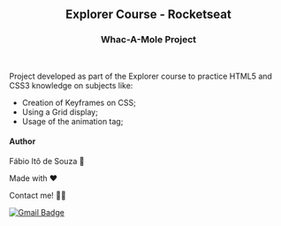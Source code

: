 <h2 align=center>
  Explorer Course - Rocketseat
</h2>

<h3 align=center>
  Whac-A-Mole Project
</h3>
<br>
<p>Project developed as part of the Explorer course to practice HTML5 and CSS3 knowledge on subjects like:
 <ul>
    <li>Creation of Keyframes on CSS;</li>
    <li>Using a Grid display;</li>
    <li>Usage of the animation tag;</li>
  </ul>

<h4>Author</h4>

Fábio Itô de Souza 🚀

Made with ❤️  

Contact me! 👋🏽 <br>

[![Gmail Badge](https://img.shields.io/badge/-Gmail-c14438?style=flat-square&logo=Gmail&logoColor=white&link=mailto:seu_email)](mailto:fabioito3@gmail.com)
